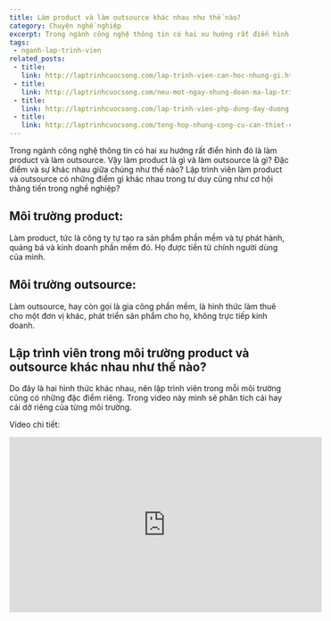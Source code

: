 ```yaml
---
title: Làm product và làm outsource khác nhau như thế nào?
category: Chuyện nghề nghiệp
excerpt: Trong ngành công nghệ thông tin có hai xu hướng rất điển hình đó là làm product và làm outsource. Vậy làm product là gì và làm outsource là gì? Đặc điểm và sự khác nhau giữa chúng như thế nào?
tags:
 - nganh-lap-trinh-vien
related_posts:
 - title: 
   link: http://laptrinhcuocsong.com/lap-trinh-vien-can-hoc-nhung-gi.html
 - title: 
   link: http://laptrinhcuocsong.com/neu-mot-ngay-nhung-doan-ma-lap-trinh-bien-mat.html
 - title: 
   link: http://laptrinhcuocsong.com/lap-trinh-vien-php-dung-day-duong.html
 - title: 
   link: http://laptrinhcuocsong.com/tong-hop-nhung-cong-cu-can-thiet-cho-web-developer.html
---
```


Trong ngành công nghệ thông tin có hai xu hướng rất điển hình đó là làm product và làm outsource.
Vậy làm product là gì và làm outsource là gì? Đặc điểm và sự khác nhau giữa chúng như thế nào?
Lập trình viên làm product và outsource có những điểm gì khác nhau trong tư duy cũng như cơ hội thăng tiến trong nghề nghiệp?

## Môi trường product:

Làm product, tức là công ty tự tạo ra sản phẩm phần mềm và tự phát hành, quảng bá và kinh doanh phần mềm đó. Họ được tiền từ chính người dùng của mình.

## Môi trường outsource:

Làm outsource, hay còn gọi là gia công phần mềm, là hình thức làm thuê cho một đơn vị khác, phát triển sản phẩm cho họ, không trực tiếp kinh doanh.

## Lập trình viên trong môi trường product và outsource khác nhau như thế nào?

Do đây là hai hình thức khác nhau, nên lập trình viên trong mỗi môi trường cũng có những đặc điểm riêng. Trong video này mình sẽ phân tích cái hay cái dở riêng của từng môi trường.

Video chi tiết:

<div class="youtube">
<iframe width="560" height="315" src="https://www.youtube.com/embed/pAMh5j53BXI" frameborder="0" allowfullscreen></iframe>
</div>
